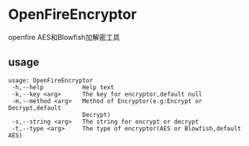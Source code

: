 # OpenFireEncryptor
openfire AES和Blowfish加解密工具
## usage
```shell script
usage: OpenFireEncryptor
 -h,--help           Help text
 -k,--key <arg>      The key for encryptor,default null
 -m,--method <arg>   Method of Encryptor(e.g:Encrypt or Decrypt,default
                     Decrypt)
 -s,--string <arg>   The string for encrypt or decrypt
 -t,--type <arg>     The type of encryptor(AES or Blowfish,default AES)
```
